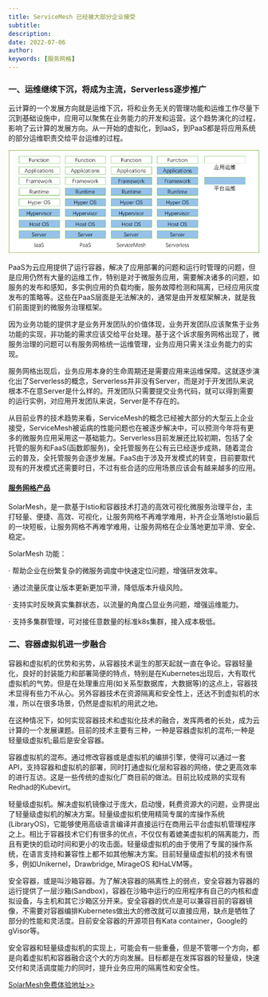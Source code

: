 ```yaml
---
title: ServiceMesh 已经被大部分企业接受
subtitle:
description:
date: 2022-07-06
author:
keywords: [服务网格]
---
```



### 一、运维继续下沉，将成为主流，Serverless逐步推广

云计算的一个发展方向就是运维下沉，将和业务无关的管理功能和运维工作尽量下沉到基础设施中，应用可以聚焦在业务能力的开发和运营。这个趋势演化的过程，影响了云计算的发展方向。从一开始的虚拟化，到IaaS，到PaaS都是将应用系统的部分运维职责交给平台运维的过程。

![运维职能下移](img.png)

PaaS为云应用提供了运行容器，解决了应用部署的问题和运行时管理的问题，但是应用仍然有大量的运维工作，特别是对于微服务应用，需要解决诸多的问题，如服务的发布和感知，多实例应用的负载均衡，服务故障检测和隔离，已经应用灰度发布的策略等。这些在PaaS层面是无法解决的，通常是由开发框架解决，就是我们前面提到的微服务治理框架。

因为业务功能的提供才是业务开发团队的价值体现，业务开发团队应该聚焦于业务功能的实现，非功能的需求应该交给平台处理。基于这个诉求服务网格出现了，微服务治理的问题可以有服务网格统一运维管理，业务应用只需关注业务能力的实现。

服务网格出现后，业务应用本身的生命周期还是需要应用来运维保障。这就逐步演化出了Serverless的概念，Serverless并非没有Server，而是对于开发团队来说根本不在意Server是什么样的。开发团队只需要提交业务代码，就可以得到需要的运行实例，对应用开发团队来说，Server是不存在的。

从目前业界的技术趋势来看，ServiceMesh的概念已经被大部分的大型云上企业接受，ServiceMesh被诟病的性能问题也在被逐步解决中，可以预测今年将有更多的微服务应用采用这一基础能力。Serverless目前发展还比较初期，包括了全托管的服务和FaaS(函数即服务)，全托管服务在公有云已经逐步成熟，随着混合云的普及，全托管服务会逐步发展。FaaS由于涉及开发模式的转变，目前要取代现有的开发模式还需要时日，不过有些合适的应用场景应该会有越来越多的应用。

#### [服务网格产品](https://www.cloudtogo.cn/product-SolarMesh)

SolarMesh，是一款基于Istio和容器技术打造的高效可视化微服务治理平台，主打轻量、便捷、高效、可视化，让服务网格不再难学难用，补齐企业落地Istio最后的一块短板，让服务网格不再难学难用，让服务网格在企业落地更加平滑、安全、稳定。

SolarMesh 功能：

· 帮助企业在纷繁复杂的微服务调度中快速定位问题，增强研发效率。

· 通过流量灰度让版本更新更加平滑，降低版本升级风险。

· 支持实时反映真实集群状态，以流量的角度凸显业务问题，增强运维能力。

· 支持多集群管理，可对接任意数量的标准k8s集群，接入成本极低。

### 二、容器虚拟机进一步融合

容器和虚拟机的优势和劣势，从容器技术诞生的那天起就一直在争论。容器轻量化，良好的封装能力和部署简便的特点，特别是在Kubernetes出现后，大有取代虚拟机的气势。但是在处理重应用(如关系型数据库，大数据等)的这点上，容器技术显得有些力不从心。另外容器技术在资源隔离和安全性上，还达不到虚拟机的水准，所以在很多场景，仍然是虚拟机的用武之地。

在这种情况下，如何实现容器技术和虚拟化技术的融合，发挥两者的长处，成为云计算的一个发展课题。目前的技术主要有三种，一种是容器虚拟机的混布;一种是轻量级虚拟机;最后是安全容器。

容器虚拟机的混布。通过修改容器或是虚拟机的编排引擎，使得可以通过一套API，支持容器和虚拟机的部署，同时打通虚拟化层和容器的网络，使之更高效率的进行互访。这是一些传统的虚拟化厂商目前的做法。目前比较成熟的实现有Redhad的Kubevirt。

轻量级虚拟机。解决虚拟机镜像过于庞大，启动慢，耗费资源大的问题，业界提出了轻量级虚拟机的解决方案。轻量级虚拟机使用精简专属的库操作系统(LibraryOS)，它能够使用高级语言编译并直接运行在商用云平台虚拟机管理程序之上。相比于容器技术它们有很多的优点，不仅仅有着媲美虚拟机的隔离能力，而且有更快的启动时间和更小的攻击面。轻量级虚拟机的由于使用了专属的操作系统，在语言支持和兼容性上都不如其他解决方案。目前轻量级虚拟机的技术有很多，例如Unikernel，Drawbridge, MirageOS 和HaLVM等。

安全容器，或是叫沙箱容器。为了解决容器的隔离性上的弱点，安全容器为容器的运行提供了一层沙箱(Sandbox)，容器在沙箱中运行的应用程序有自己的内核和虚拟设备，与主机和其它沙箱区分开来。安全容器的优点是可以兼容目前的容器镜像，不需要对容器编排Kubernetes做出大的修改就可以直接应用，缺点是牺牲了部分的性能和灵活度。目前安全容器的开源项目有Kata container，Google的gVisor等。

安全容器和轻量级虚拟机的实现上，可能会有一些重叠，但是不管哪一个方向，都是向着虚拟机和容器融合这个大的方向发展。目标都是在发挥容器的轻量级，快速交付和灵活调度能力的同时，提升业务应用的隔离性和安全性。

[SolarMesh免费体验地址>>](https://www.cloudtogo.cn/product-SolarMesh)
